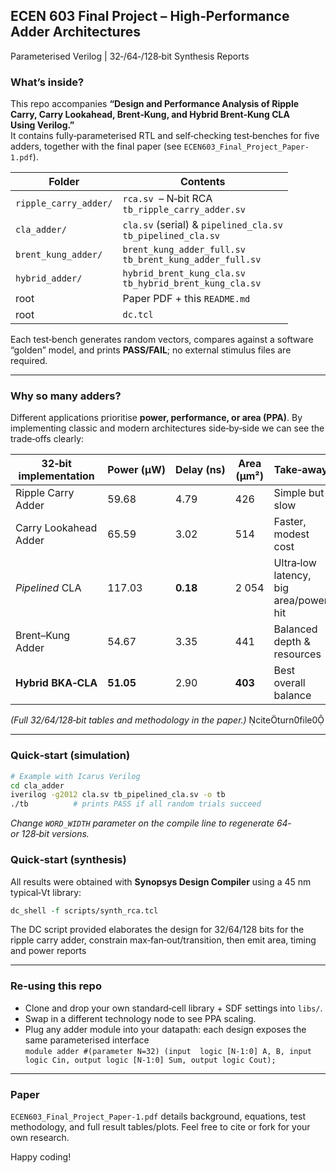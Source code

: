 ## ECEN 603 Final Project – High‑Performance Adder Architectures  
Parameterised Verilog | 32‑/64‑/128‑bit Synthesis Reports

### What’s inside?
This repo accompanies **“Design and Performance Analysis of Ripple Carry, Carry Lookahead, Brent‑Kung, and Hybrid Brent‑Kung CLA Using Verilog.”**  
It contains fully‑parameterised RTL and self‑checking test‑benches for five adders, together with the final paper (see `ECEN603_Final_Project_Paper-1.pdf`).

| Folder | Contents |
| ------ | -------- |
| `ripple_carry_adder/` | `rca.sv` &nbsp;– N‑bit RCA<br>`tb_ripple_carry_adder.sv` |
| `cla_adder/` | `cla.sv` (serial) & `pipelined_cla.sv`<br>`tb_pipelined_cla.sv` |
| `brent_kung_adder/` | `brent_kung_adder_full.sv`<br>`tb_brent_kung_adder_full.sv` |
| `hybrid_adder/` | `hybrid_brent_kung_cla.sv`<br>`tb_hybrid_brent_kung_cla.sv` |
| root | Paper PDF + this `README.md` |
| root |  `dc.tcl` |
Each test‑bench generates random vectors, compares against a software “golden” model, and prints **PASS/FAIL**; no external stimulus files are required.

---

### Why so many adders?  
Different applications prioritise **power, performance, or area (PPA)**. By implementing classic and modern architectures side‑by‑side we can see the trade‑offs clearly:

| 32‑bit implementation | Power (µW) | Delay (ns) | Area (µm²) | Take‑away |
| --------------------- | ---------- | ---------- | ---------- | --------- |
| Ripple Carry Adder | 59.68 | 4.79 | 426 | Simple but slow |
| Carry Lookahead Adder | 65.59 | 3.02 | 514 | Faster, modest cost |
| *Pipelined* CLA | 117.03 | **0.18** | 2 054 | Ultra‑low latency, big area/power hit |
| Brent–Kung Adder | 54.67 | 3.35 | 441 | Balanced depth & resources |
| **Hybrid BKA‑CLA** | **51.05** | 2.90 | **403** | Best overall balance |

*(Full 32/64/128‑bit tables and methodology in the paper.)* citeturn0file0

---

### Quick‑start (simulation)

```bash
# Example with Icarus Verilog
cd cla_adder
iverilog -g2012 cla.sv tb_pipelined_cla.sv -o tb
./tb          # prints PASS if all random trials succeed
```

*Change `WORD_WIDTH` parameter on the compile line to regenerate 64‑ or 128‑bit versions.*

### Quick‑start (synthesis)

All results were obtained with **Synopsys Design Compiler** using a 45 nm typical‑Vt library:

```tcl
dc_shell -f scripts/synth_rca.tcl
```

The DC script provided elaborates the design for 32/64/128 bits for the ripple carry adder, constrain max‐fan‑out/transition, then emit area, timing and power reports

---

### Re‑using this repo
* Clone and drop your own standard‑cell library + SDF settings into `libs/`.
* Swap in a different technology node to see PPA scaling.
* Plug any adder module into your datapath: each design exposes the same parameterised interface  
  `module adder #(parameter N=32) (input  logic [N-1:0] A, B, input logic Cin, output logic [N-1:0] Sum, output logic Cout);`

---

### Paper
`ECEN603_Final_Project_Paper-1.pdf` details background, equations, test methodology, and full result tables/plots. Feel free to cite or fork for your own research.

Happy coding!
